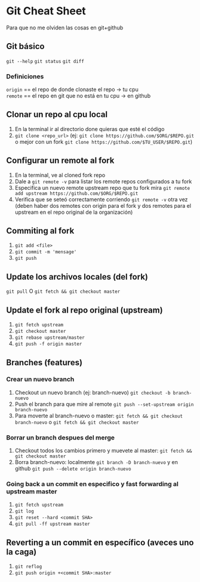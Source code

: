 # Git Cheat Sheet

Para que no me olviden las cosas en git+github


## Git básico

`git --help` 
`git status`
`git diff`

### Definiciones
`origin` == el repo de donde clonaste el repo -> tu cpu  
`remote` == el repo en git que no está en tu cpu -> en github


## Clonar un repo al cpu local

1) En la terminal ir al directorio done quieras que esté el código
2) `git clone <repo_url>` (ej: `git clone https://github.com/$ORG/$REPO.git` o mejor con un fork `git clone https://github.com/$TU_USER/$REPO.git`)


## Configurar un remote al fork

1) En la terminal, ve al cloned fork repo
2) Dale a `git remote -v` para listar los remote repos configurados a tu fork
3) Especifica un nuevo remote upstream repo que tu fork mira `git remote add upstream https://github.com/$ORG/$REPO.git`
4) Verifica que se seteó correctamente corriendo `git remote -v` otra vez (deben haber dos remotes con origin para el fork y dos remotes para el upstream en el repo original de la organización)


## Commiting al fork

1) `git add <file>`
2) `git commit -m 'mensage'`
3) `git push`


## Update los archivos locales (del fork)

`git pull` O `git fetch && git checkout master`


## Update el fork al repo original (upstream)

1) `git fetch upstream`
2) `git checkout master`
3) `git rebase upstream/master`
4) `git push -f origin master`


## Branches (features)

### Crear un nuevo branch

1) Checkout un nuevo branch (ej: branch-nuevo) `git checkout -b branch-nuevo`
2) Push el branch para que mire al remote `git push --set-upstream origin branch-nuevo`
3) Para moverte al branch-nuevo o master: `git fetch && git checkout branch-nuevo` o `git fetch && git checkout master`

### Borrar un branch despues del merge

1) Checkout todos los cambios primero y muevete al master: `git fetch && git checkout master`
2) Borra branch-nuevo: localmente `git branch -D branch-nuevo` y en github `git push --delete origin branch-nuevo`

### Going back a un commit en especifico y fast forwarding al upstream master
1) `git fetch upstream`
2) `git log`
3) `git reset --hard <commit SHA>`
4) `git pull -ff upstream master`


## Reverting a un commit en específico (aveces uno la caga)
1) `git reflog`
2) `git push origin +<commit SHA>:master`

